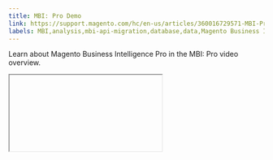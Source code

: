```yaml
---
title: MBI: Pro Demo
link: https://support.magento.com/hc/en-us/articles/360016729571-MBI-Pro-Demo
labels: MBI,analysis,mbi-api-migration,database,data,Magento Business Intelligence,how to,reports
---
```


Learn about Magento Business Intelligence Pro in the MBI: Pro video overview. 

<iframe></iframe>